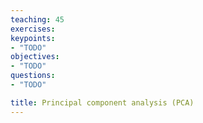 ```yaml
---
teaching: 45
exercises: 
keypoints:
- "TODO"
objectives:
- "TODO"
questions:
- "TODO"

title: Principal component analysis (PCA)
---
```


